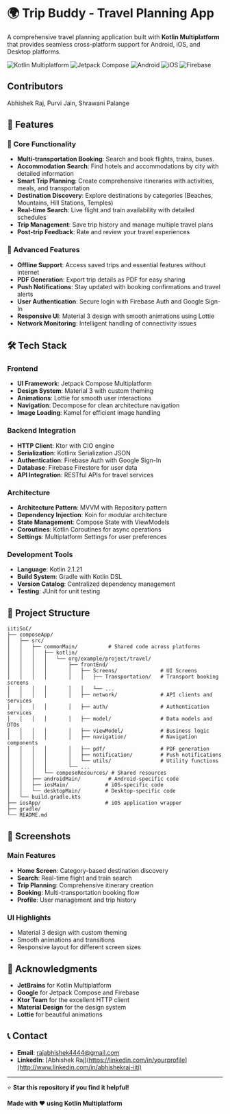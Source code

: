 # 🌍 Trip Buddy - Travel Planning App

A comprehensive travel planning application built with **Kotlin Multiplatform** that provides seamless cross-platform support for Android, iOS, and Desktop platforms.

![Kotlin Multiplatform](https://img.shields.io/badge/Kotlin-Multiplatform-0095D5?style=for-the-badge&logo=kotlin)
![Jetpack Compose](https://img.shields.io/badge/Jetpack-Compose-4285F4?style=for-the-badge&logo=jetpackcompose)
![Android](https://img.shields.io/badge/Android-3DDC84?style=for-the-badge&logo=android&logoColor=white)
![iOS](https://img.shields.io/badge/iOS-000000?style=for-the-badge&logo=ios&logoColor=white)
![Firebase](https://img.shields.io/badge/Firebase-039BE5?style=for-the-badge&logo=firebase)

## Contributors
Abhishek Raj, Purvi Jain, Shrawani Palange

## 📱 Features

### 🎯 Core Functionality
- **Multi-transportation Booking**: Search and book flights, trains, buses.
- **Accommodation Search**: Find hotels and accommodations by city with detailed information
- **Smart Trip Planning**: Create comprehensive itineraries with activities, meals, and transportation
- **Destination Discovery**: Explore destinations by categories (Beaches, Mountains, Hill Stations, Temples)
- **Real-time Search**: Live flight and train availability with detailed schedules
- **Trip Management**: Save trip history and manage multiple travel plans
- **Post-trip Feedback**: Rate and review your travel experiences

### 🚀 Advanced Features
- **Offline Support**: Access saved trips and essential features without internet
- **PDF Generation**: Export trip details as PDF for easy sharing
- **Push Notifications**: Stay updated with booking confirmations and travel alerts
- **User Authentication**: Secure login with Firebase Auth and Google Sign-In
- **Responsive UI**: Material 3 design with smooth animations using Lottie
- **Network Monitoring**: Intelligent handling of connectivity issues

## 🛠️ Tech Stack

### Frontend
- **UI Framework**: Jetpack Compose Multiplatform
- **Design System**: Material 3 with custom theming
- **Animations**: Lottie for smooth user interactions
- **Navigation**: Decompose for clean architecture navigation
- **Image Loading**: Kamel for efficient image handling

### Backend Integration
- **HTTP Client**: Ktor with CIO engine
- **Serialization**: Kotlinx Serialization JSON
- **Authentication**: Firebase Auth with Google Sign-In
- **Database**: Firebase Firestore for user data
- **API Integration**: RESTful APIs for travel services

### Architecture
- **Architecture Pattern**: MVVM with Repository pattern
- **Dependency Injection**: Koin for modular architecture
- **State Management**: Compose State with ViewModels
- **Coroutines**: Kotlin Coroutines for async operations
- **Settings**: Multiplatform Settings for user preferences

### Development Tools
- **Language**: Kotlin 2.1.21
- **Build System**: Gradle with Kotlin DSL
- **Version Catalog**: Centralized dependency management
- **Testing**: JUnit for unit testing

## 📁 Project Structure

```
iitiSoC/
├── composeApp/
│   ├── src/
│   │   ├── commonMain/          # Shared code across platforms
│   │   │   ├── kotlin/
│   │   │   │   └── org/example/project/travel/
│   │   │   │       ├── frontEnd/
│   │   │   │       │   ├── Screens/              # UI Screens
│   │   │   │       │   │   ├── Transportation/   # Transport booking screens
│   │   │   │       │   │   └── ...
│   │   │   │       │   ├── network/              # API clients and services
│   │   │   │       │   ├── auth/                 # Authentication services
│   │   │   │       │   ├── model/                # Data models and DTOs
│   │   │   │       │   ├── viewModel/            # Business logic
│   │   │   │       │   ├── navigation/           # Navigation components
│   │   │   │       │   ├── pdf/                  # PDF generation
│   │   │   │       │   ├── notification/         # Push notifications
│   │   │   │       │   └── utils/                # Utility functions
│   │   │   │       └── ...
│   │   │   └── composeResources/ # Shared resources
│   │   ├── androidMain/         # Android-specific code
│   │   ├── iosMain/            # iOS-specific code
│   │   └── desktopMain/        # Desktop-specific code
│   └── build.gradle.kts
├── iosApp/                     # iOS application wrapper
├── gradle/
└── README.md
```

## 📱 Screenshots

### Main Features
- **Home Screen**: Category-based destination discovery
- **Search**: Real-time flight and train search
- **Trip Planning**: Comprehensive itinerary creation
- **Booking**: Multi-transportation booking flow
- **Profile**: User management and trip history

### UI Highlights
- Material 3 design with custom theming
- Smooth animations and transitions
- Responsive layout for different screen sizes

## 🙏 Acknowledgments

- **JetBrains** for Kotlin Multiplatform
- **Google** for Jetpack Compose and Firebase
- **Ktor Team** for the excellent HTTP client
- **Material Design** for the design system
- **Lottie** for beautiful animations

## 📞 Contact
- **Email**: rajabhishek4444@gmail.com
- **LinkedIn**: [Abhishek Raj](https://linkedin.com/in/yourprofile](http://www.linkedin.com/in/abhishekraj-iiti)  


---

⭐ **Star this repository if you find it helpful!**

**Made with ❤️ using Kotlin Multiplatform**
